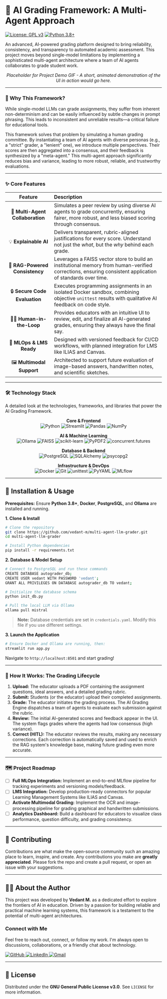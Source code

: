 
# 🤖 AI Grading Framework: A Multi-Agent Approach

[![License: GPL v3](https://img.shields.io/badge/License-GPLv3-blue.svg)](https://www.gnu.org/licenses/gpl-3.0)
[![Python 3.8+](https://img.shields.io/badge/python-3.8+-blue.svg)](https://www.python.org/downloads/release/python-380/)

An advanced, AI-powered grading platform designed to bring reliability, consistency, and transparency to automated academic assessment. This project moves beyond single-model limitations by implementing a sophisticated multi-agent architecture where a team of AI agents collaborates to grade student work. 

<div align="center">

*Placeholder for Project Demo GIF - A short, animated demonstration of the UI in action would go here.*

</div>

---

### 🤔 Why This Framework?

While single-model LLMs can grade assignments, they suffer from inherent non-determinism and can be easily influenced by subtle changes in prompt phrasing. This leads to inconsistent and unreliable results—a critical failure for educational tools. 

This framework solves that problem by simulating a human grading committee. By instantiating a team of AI agents with diverse personas (e.g., a "strict" grader, a "lenient" one), we introduce multiple perspectives. Their scores are then aggregated into a consensus, and their feedback is synthesized by a "meta-agent." This multi-agent approach significantly reduces bias and variance, leading to more robust, reliable, and trustworthy evaluations.

---

### ✨ Core Features

<div align="center">

| Feature | Description |
| :---: | :--- |
| 🤖 **Multi-Agent Collaboration** | Simulates a peer review by using diverse AI agents to grade concurrently, ensuring fairer, more robust, and less biased scoring through consensus. |
| 💡 **Explainable AI** | Delivers transparent, rubric-aligned justifications for every score. Understand not just the *what*, but the *why* behind each grade. |
| 🧠 **RAG-Powered Consistency** | Leverages a FAISS vector store to build an institutional memory from human-verified corrections, ensuring consistent application of standards over time. |
| 🔒 **Secure Code Evaluation** | Executes programming assignments in an isolated Docker sandbox, combining objective `unittest` results with qualitative AI feedback on code style. |
| 🧑‍🏫 **Human-in-the-Loop** | Provides educators with an intuitive UI to review, edit, and finalize all AI-generated grades, ensuring they always have the final say. |
| 🚀 **MLOps & LMS Ready** | Designed with versioned feedback for CI/CD workflows, with planned integration for LMS like ILIAS and Canvas.
| 🖼️ **Multimodal Support** | Architected to support future evaluation of image-based answers, handwritten notes, and scientific sketches.

</div>

---

### 🛠️ Technology Stack

A detailed look at the technologies, frameworks, and libraries that power the AI Grading Framework.

<p align="center">
  <b>Core & Frontend</b><br>
  <img src="https://img.shields.io/badge/Python-3776AB?style=for-the-badge&logo=python&logoColor=white" alt="Python" />
  <img src="https://img.shields.io/badge/Streamlit-FF4B4B?style=for-the-badge&logo=streamlit&logoColor=white" alt="Streamlit" />
  <img src="https://img.shields.io/badge/Pandas-150458?style=for-the-badge&logo=pandas&logoColor=white" alt="Pandas" />
  <img src="https://img.shields.io/badge/NumPy-013243?style=for-the-badge&logo=numpy&logoColor=white" alt="NumPy" />
</p>

<p align="center">
  <b>AI & Machine Learning</b><br>
  <img src="https://img.shields.io/badge/Ollama-000000?style=for-the-badge&logo=ollama&logoColor=white" alt="Ollama" />
  <img src="https://img.shields.io/badge/FAISS-3B5998?style=for-the-badge&logo=facebook&logoColor=white" alt="FAISS" />
  <img src="https://img.shields.io/badge/scikit--learn-F7931E?style=for-the-badge&logo=scikit-learn&logoColor=white" alt="scikit-learn" />
  <img src="https://img.shields.io/badge/PyPDF2-D32F2F?style=for-the-badge" alt="PyPDF2" />
  <img src="https://img.shields.io/badge/Concurrent.futures-4B8BBE?style=for-the-badge" alt="concurrent.futures" />
</p>

<p align="center">
  <b>Database & Backend</b><br>
  <img src="https://img.shields.io/badge/PostgreSQL-4169E1?style=for-the-badge&logo=postgresql&logoColor=white" alt="PostgreSQL" />
  <img src="https://img.shields.io/badge/SQLAlchemy-D71F00?style=for-the-badge&logo=sqlalchemy&logoColor=white" alt="SQLAlchemy" />
  <img src="https://img.shields.io/badge/psycopg2-336791?style=for-the-badge" alt="psycopg2" />
</p>

<p align="center">
  <b>Infrastructure & DevOps</b><br>
  <img src="https://img.shields.io/badge/Docker-2496ED?style=for-the-badge&logo=docker&logoColor=white" alt="Docker" />
  <img src="https://img.shields.io/badge/Git-F05032?style=for-the-badge&logo=git&logoColor=white" alt="Git" />
  <img src="https://img.shields.io/badge/unittest-2C3E50?style=for-the-badge" alt="unittest" />
  <img src="https://img.shields.io/badge/PyYAML-CB172C?style=for-the-badge" alt="PyYAML" />
  <img src="https://img.shields.io/badge/MLflow-0194E2?style=for-the-badge&logo=mlflow&logoColor=white" alt="MLflow" />
</p>

---

## 🚀 Installation & Usage

**Prerequisites:** Ensure **Python 3.8+**, **Docker**, **PostgreSQL**, and **Ollama** are installed and running.

**1. Clone & Install**
```bash
# Clone the repository
git clone https://github.com/vedant-m/multi-agent-llm-grader.git
cd multi-agent-llm-grader

# Install Python dependencies
pip install -r requirements.txt
```

**2. Database & Model Setup**
```bash
# Connect to PostgreSQL and run these commands
CREATE DATABASE autograder_db;
CREATE USER vedant WITH PASSWORD 'vedant';
GRANT ALL PRIVILEGES ON DATABASE autograder_db TO vedant;

# Initialize the database schema
python init_db.py

# Pull the local LLM via Ollama
ollama pull mistral
```
> **Note:** Database credentials are set in `credentials.yaml`. Modify this file if you use different settings.

**3. Launch the Application**
```bash
# Ensure Docker and Ollama are running, then:
streamlit run app.py
```
Navigate to `http://localhost:8501` and start grading!

---

### 🔄 How It Works: The Grading Lifecycle

1.  **Upload:** The educator uploads a PDF containing the assignment questions, ideal answers, and a detailed grading rubric.
2.  **Submit:** Students (or the educator) upload their completed assignments.
3.  **Grade:** The educator initiates the grading process. The AI Grading Engine dispatches a team of agents to evaluate each submission against the rubric.
4.  **Review:** The initial AI-generated scores and feedback appear in the UI. The system flags grades where the agents had low consensus (high variance).
5.  **Correct (HITL):** The educator reviews the results, making any necessary corrections. Each correction is automatically saved and used to enrich the RAG system's knowledge base, making future grading even more accurate.

---

### 🗺️ Project Roadmap

- [ ] **Full MLOps Integration:** Implement an end-to-end MLflow pipeline for tracking experiments and versioning models/feedback.
- [ ] **LMS Integration:** Develop production-ready connectors for popular Learning Management Systems like ILIAS and Canvas.
- [ ] **Activate Multimodal Grading:** Implement the OCR and image-processing pipeline for grading graphical and handwritten submissions.
- [ ] **Analytics Dashboard:** Build a dashboard for educators to visualize class performance, question difficulty, and grading consistency.

---

## 🤝 Contributing

Contributions are what make the open-source community such an amazing place to learn, inspire, and create. Any contributions you make are **greatly appreciated**. Please fork the repo and create a pull request, or open an issue with your suggestions.

---

## 👨‍💻 About the Author

This project was developed by **Vedant M.** as a dedicated effort to explore the frontiers of AI in education. Driven by a passion for building reliable and practical machine learning systems, this framework is a testament to the potential of multi-agent architectures.

### Connect with Me

Feel free to reach out, connect, or follow my work. I'm always open to discussions, collaborations, or a friendly chat about technology.

<p align="left">
  <a href="https://github.com/vedant-m" target="_blank">
    <img src="https://img.shields.io/badge/GitHub-100000?style=for-the-badge&logo=github&logoColor=white" alt="GitHub"/>
  </a>
  <a href="https://www.linkedin.com/in/your-linkedin-profile/" target="_blank">
    <img src="https://img.shields.io/badge/LinkedIn-0077B5?style=for-the-badge&logo=linkedin&logoColor=white" alt="LinkedIn"/>
  </a>
  <a href="mailto:your-email@example.com">
    <img src="https://img.shields.io/badge/Gmail-D14836?style=for-the-badge&logo=gmail&logoColor=white" alt="Gmail"/>
  </a>
</p>

---

## 📜 License

Distributed under the **GNU General Public License v3.0**. See `LICENSE` for more information.
